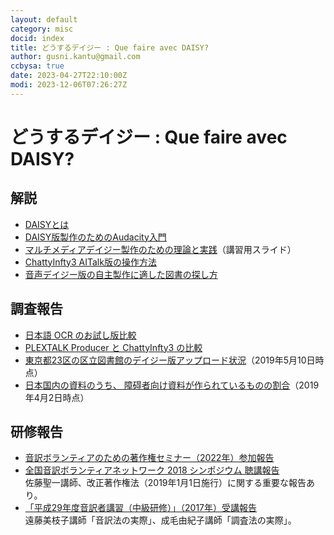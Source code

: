```yaml
---
layout: default
category: misc
docid: index
title: どうするデイジー : Que faire avec DAISY?
author: gusni.kantu@gmail.com
ccbysa: true
date: 2023-04-27T22:10:00Z
modi: 2023-12-06T07:26:27Z
---
```

# どうするデイジー : Que faire avec DAISY?

## 解説

- [DAISYとは](daisy.html)
- [DAISY版製作のためのAudacity入門](a4d.html)
- [マルチメディアデイジー製作のための理論と実践](https://docs.google.com/presentation/d/17-BF2mJ7k7RQVpR8Y9X-wNqfBrpimvtT0cgDwRQwjZI/edit?usp=sharing)（講習用スライド）
- [ChattyInfty3 AITalk版の操作方法](aitalk.html)
- [音声デイジー版の自主製作に適した図書の探し方](kensaku.html)

## 調査報告

- [日本語 OCR のお試し版比較](ocr.html)
- [PLEXTALK Producer と ChattyInfty3 の比較](pproducer.html)
- [東京都23区の区立図書館のデイジー版アップロード状況](bibliotheques.html)（2019年5月10日時点）
- [日本国内の資料のうち、 障碍者向け資料が作られているものの割合](livres.html)（2019年4月2日時点）

## 研修報告

- [音訳ボランティアのための著作権セミナー（2022年）参加報告](copyright20220806.html)
- [全国音訳ボランティアネットワーク 2018 シンポジウム 聴講報告](zenkoku20181111.html)  
  佐藤聖一講師、改正著作権法（2019年1月1日施行）に関する重要な報告あり。
- [「平成29年度音訳者講習（中級研修）」（2017年）受講報告](chukyu2017.html)  
  遠藤美枝子講師「音訳法の実際」、成毛由紀子講師「調査法の実際」。
